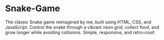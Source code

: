 # Snake-Game
The classic Snake game reimagined by me, built using HTML, CSS, and JavaScript. Control the snake through a vibrant neon grid, collect food, and grow longer while avoiding collisions. Simple, responsive, and retro-cool!
